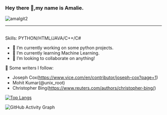 ### Hey there 👋,my name is Amalie.

![amalgit2](https://user-images.githubusercontent.com/75434427/166486358-2b4e6a3f-f078-4620-9a08-d1998bdd5eaf.png)
<hr>
<br>
Skills: PYTHON/HTML/JAVA/C++/C#

- 🔭 I’m currently working on some python projects. 
- 🌱 I’m currently learning Machine Learning. 
- 👯 I’m looking to collaborate on anything! 

📕 Some writers I follow:


- Joseph Cox(https://www.vice.com/en/contributor/joseph-cox?page=1)
- Mohit Kumar(@unix_root)
- Christopher Bing(https://www.reuters.com/authors/christopher-bing/)




[![Top Langs](https://github-readme-stats.vercel.app/api/top-langs/?username=amalie11)](https://github.com/anuraghazra/github-readme-stats)

![GitHub Activity Graph](https://activity-graph.herokuapp.com/graph?username=amalie11)  


